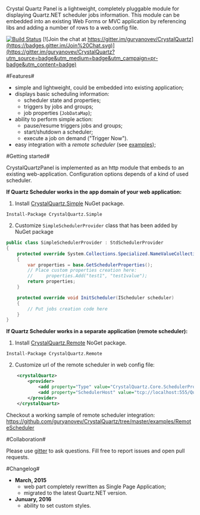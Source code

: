 Crystal Quartz Panel is a lightweight, completely pluggable module for displaying Quartz.NET scheduler jobs information. This module can be embedded into an existing Web Forms or MVC application by referencing libs and adding a number of rows to a web.config file.

[![Build Status](https://travis-ci.org/guryanovev/CrystalQuartz.svg?branch=master)](https://travis-ci.org/guryanovev/CrystalQuartz)
[![Join the chat at https://gitter.im/guryanovev/CrystalQuartz](https://badges.gitter.im/Join%20Chat.svg)](https://gitter.im/guryanovev/CrystalQuartz?utm_source=badge&utm_medium=badge&utm_campaign=pr-badge&utm_content=badge)

#Features#

  * simple and lightweight, could be embedded into existing application;
  * displays basic scheduling information:
    * scheduler state and properties;
    * triggers by jobs and groups;
    * job properties (`JobDataMap`);
  * ability to perform simple action:
    * pause/resume triggers jobs and groups;
    * start/shutdown a scheduler;
    * execute a job on demand ("Trigger Now").
  * easy integration with a *remote scheduler* (see [examples](https://github.com/guryanovev/CrystalQuartz/tree/master/examples));

#Getting started#

CrystalQuartzPanel is implemented as an http module that embeds to an existing web-application. Configuration options depends of a kind of used scheduler.

**If Quartz Scheduler works in the app domain of your web application:**

  1. Install [CrystalQuartz.Simple](http://nuget.org/List/Packages/CrystalQuartz.Simple) NuGet package.

  ```Install-Package CrystalQuartz.Simple```

  2. Customize `SimpleSchedulerProvider` class that has been added by NuGet package
  
  ```C#
  public class SimpleSchedulerProvider : StdSchedulerProvider
  {
      protected override System.Collections.Specialized.NameValueCollection GetSchedulerProperties()
      {
          var properties = base.GetSchedulerProperties();
          // Place custom properties creation here:
          //     properties.Add("test1", "test1value");
          return properties;
      }

      protected override void InitScheduler(IScheduler scheduler)
      {
          // Put jobs creation code here
      }
  }
```
 
**If Quartz Scheduler works in a separate application (remote scheduler):**

  1. Install [CrystalQuartz.Remote](http://nuget.org/List/Packages/CrystalQuartz.Remote) NoGet package.
  
  ```Install-Package CrystalQuartz.Remote```
 
  2. Customize url of the remote scheduler in web config file:
 
```XML
	<crystalQuartz>
		<provider>
			<add property="Type" value="CrystalQuartz.Core.SchedulerProviders.RemoteSchedulerProvider, CrystalQuartz.Core" />
			<add property="SchedulerHost" value="tcp://localhost:555/QuartzScheduler" /> <!-- Customize URL here -->
		</provider>
	</crystalQuartz>
```

Checkout a working sample of remote scheduler integration: https://github.com/guryanovev/CrystalQuartz/tree/master/examples/RemoteScheduler

#Collaboration#

Please use [gitter](https://gitter.im/guryanovev/CrystalQuartz?utm_source=badge&utm_medium=badge&utm_campaign=pr-badge&utm_content=badge) to ask questions. Fill free to report issues and open pull requests.

#Changelog#
 * **March, 2015**
   * web part completely rewritten as Single Page Application;
   * migrated to the latest Quartz.NET version.
 * **Junuary, 2016**
   * ability to set custom styles.




